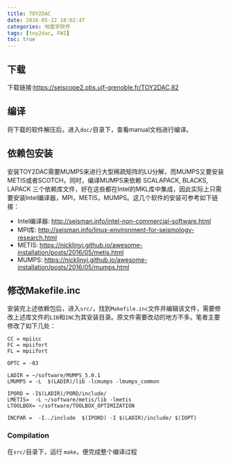 ```yaml
---
title: TOY2DAC
date: 2016-05-22 18:02:47
categories: 地震学软件
tags: [toy2dac, FWI]
toc: true
---
```


## 下载

下载链接:<https://seiscope2.obs.ujf-grenoble.fr/TOY2DAC,82>

## 编译

将下载的软件解压后，进入`doc/`目录下，查看manual文档进行编译。

## 依赖包安装

安装TOY2DAC需要MUMPS来进行大型稀疏矩阵的LU分解，而MUMPS又要安装METIS或者SCOTCH，同时，编译MUMPS来依赖 SCALAPACK, BLACKS, LAPACK 三个依赖库文件，好在这些都在Intel的MKL库中集成，因此实际上只需要安装Intel编译器，MPI，METIS，MUMPS。这几个软件的安装可参考如下链接：

- Intel编译器: <http://seisman.info/intel-non-commercial-software.html>
- MPI库: <http://seisman.info/linux-environment-for-seismology-research.html>
- METIS: <https://nicklinyi.github.io/awesome-installation/posts/2016/05/metis.html>
- MUMPS: <https://nicklinyi.github.io/awesome-installation/posts/2016/05/mumps.html>


## 修改Makefile.inc

安装完上述依赖包后，进入`src/`，找到`Makefile.inc`文件并编辑该文件，需要修改上述库文件的`LIB`和`INC`为其安装目录。原文件需要改动的地方不多。笔者主要修改了如下几处：

``` {.makefile}
CC = mpiicc
FC = mpiifort
FL = mpiifort

OPTC = -03

LADIR = ~/software/MUMPS_5.0.1
LMUMPS = -L  $(LADIR)/lib -lcmumps -lmumps_common

IPORD = -I$(LADIR)/PORD/include/
LMETIS=  -L ~/software/metis/lib -lmetis
LTOOLBOX= ~/software/TOOLBOX_OPTIMIZATION

INCPAR =  -I../include  $(IPORD) -I $(LADIR)/include/ $(IOPT)
```

### Compilation

在`src/`目录下，运行 `make`，便完成整个编译过程
